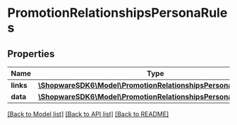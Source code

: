 # PromotionRelationshipsPersonaRules

## Properties
Name | Type | Description | Notes
------------ | ------------- | ------------- | -------------
**links** | [**\ShopwareSDK6\Model\PromotionRelationshipsPersonaRulesLinks**](PromotionRelationshipsPersonaRulesLinks.md) |  | [optional] 
**data** | [**\ShopwareSDK6\Model\PromotionRelationshipsPersonaRulesData[]**](PromotionRelationshipsPersonaRulesData.md) |  | [optional] 

[[Back to Model list]](../../README.md#documentation-for-models) [[Back to API list]](../../README.md#documentation-for-api-endpoints) [[Back to README]](../../README.md)

